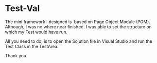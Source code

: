 # Test-Val
The mini framework I designed is  based on Page Object Module (POM). Although, I was no where near finished. I was able to set the structure on which my Test would have run.

All you need to do, is to open the Solution file in Visual Studio and run the Test Class in the TestArea.

Thank you.
